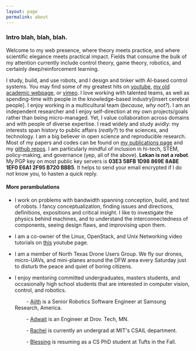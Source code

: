 ```yaml
---
layout: page
permalink: about
---
```


<?php include_once("analyticstracking.php") ?>

### Intro blah, blah, blah.

<!-- #### Tell me what you got -->

Welcome to my web presence, where theory meets practice, and where scientific elegance meets practical impact. Fields that consume the bulk of my attention currently include control theory, game theory, robotics, and certainly deep/reinforcement learning.

I study, build, and use robots, and I design and tinker with AI-based control systems. You may find some of my greatest hits on [youtube](https://www.youtube.com/watch?v=PnW4hJ4n0PY), [my old academic webpage](https://ecs.utdallas.edu/~opo140030/talks.html), or [vimeo](https://vimeo.com/manage/videos). I love working with talented teams, as well as spending-time with people in the knowledge-based industry[insert cerebral people]. I enjoy working in a multicultural team (_because, why not?_). I am an independent researcher and I enjoy self-direction at my own projects/goals rather than being micro-managed. Yet, I value collaboration across domains and with people of diverse expertise. I read widely and study avidly: my interests span history to public affairs (_really?_) to the sciences, and technology.
I am a big believer in open science and reproducible research. Most of my papers and codes can be found on [my publications page](/pubs) and my [github repos](https://github.com/lakehanne). I am particularly mindful of inclusion in hi-tech, STEM, policy-making, and governance (yep, all of the above). **Lekan is not a robot**. My PGP key on most public key servers is **03E3 58FB 1D98 869E 8ABE  1EF0 E6A1 2F95 B720 BBB5**. It helps to send your email encrypted if I do not know you, to hasten a quick reply.  

<!-- I was ~~buttered and bread~~ born and bred in Southern Nigeria. I spent most of my adolescent and adult years in the only logical place in the whole wide world where one can maximize one's 'life-fun-index': [**whispers**][Lagos, Nigeria](https://en.wikipedia.org/wiki/Lagos). I speak and write fluently in the [Yoruba](https://en.wikipedia.org/wiki/Yoruba_language) and English Languages -- languages I have spoken and used throughout my entire life. I once lived in Northern Nigeria, so I do understand some Hausa and teeny bits of Arabic -- though I do admit that most of it has slipped from my understanding. Having lived in Japan, I acquired a basic fluency of ~~Japaneasy~~ Japanese; I am currently working on a wizard-level proficiency. I love to meet people from other cultures and backgrounds -- it strengthens my understanding of the human race. My accent has often been compared to the French one, though I have no idea what that is. I enjoy Afro-Jazz, Japanese-Afro Jazz, and alternative rock music. I recently acquired an electric guitar (at [Ochanomizu](https://en.wikipedia.org/wiki/Ochanomizu)), which I am learning to play. Someday, I do hope to be a street entertainer (_wouldn't that be fun?_). -->

<!-- There are many places I call home including but not limited to the following: Lagos, Tokyo, [City of Sheafs](https://en.wikipedia.org/wiki/Sheffield), Dallas, TX and soon [Shikaakwa](http://www.todayifoundout.com/index.php/2013/07/how-chicago-got-its-name/), IL. -->

<!-- At various times in my time on this planet, I have been a _[Lagosian](https://en.wiktionary.org/wiki/Lagosian) (center of excellence, ilu ebi mi)_, a _[Sheffielder](https://www.urbandictionary.com/define.php?term=Sheffielder) (aka biggest village in Yorkshire and home of my forever friends)_, a _Bostonian (yep, spirit of America!)_, a _Londoner_, and most recently a _[Tokyokko/Edokko](https://web-japan.org/tokyo/know/edokko/edo.html) (aye city that doesn't see the sunset!)_,  and a  _[Dallasite](https://www.dmagazine.com/frontburner/2012/01/are-we-dallasites-or-dallasonians-fort-worthers-or-fort-worthians-etymology-tells-us-who-we-are/) (ew!)_. Starting in Summer 2019, I will be a _Shikaakwan (aka Chicagoan)_.

#### Research, you say?

My work explores better model representation in dynamical systems using state-of-the-art neural network function approximators, for example in adaptive control or model predictive control of complex nonlinear systems. My background is in Physics and Control theory and I spend my PhD research exploring better ways of automating motion alignment correction systems in clinical cancer radiotherapy of malignant cancers of the head and neck region. The novelty of my work includes (i) the design and use of soft robots with morphological computation properties to dynamically adjust patient motion along desired degrees of freedom during cancer radiotherapy treatment; (ii) leveraging Cosserat's beam theory, Luh's algorithm, the forward and backward Euler methods, and screw theory for the kinodynamic planning and execution of trajectories by these soft and semi-rigid continuum robots -->

<!--
#### Research Background

In stereotactic radiosurgery of the head and neck region, patients are typically positioned in a supine manner on a 6-DOF robotic couch for motion alignment correction with respect to an incident radiation. As such, the precision of delivery of radiation dose to target tumor is extremely important. Target miss in dosimetry angle or errors arising from patient positioning have been known to cause eczema, brain complications, and the exposure of organs at risks.
{% include fig.html
max-width="200px" file="/imgs/homepage/igrt_setup.jpg" alt="igrt setup"
float="right"  border="1px dotted black"  margin="0px 0px 15px 20px" align="right"
 %}
To prevent the patient from drifting from pre-calibrated pose on the 6-DOF robotic treatment couch, clinicians fixate metallic rings/frames, or elastic plastic masks on the patient's head and neck region so that involuntary motion by the patient is greatly minimized. But the use of such rings or masks have undesirable effects such as attenuating the radiation beam (thus minimizing incident dose and treatment efficacy), or making the patient uncomfortable.
The majority of such masks employed do not compensate for real-time patient deviation from planned targets. To compensate for such drifts, I proposed a [neuro-adaptive controller][iros-paper] for a network of compliant soft-robot systems to automatically move the patient's head and neck to desired pose based on a learning based finite-state machine.

{% include fig.html
max-width="100px" file="/imgs/homepage/moveit.jpg" alt="igrt setup"
float="right"  border="1px dotted black"  margin="0px 0px 15px 20px" align="right"
 %}

The idea is that by actuating elastomeric polymer enclosures that inflate or deflate based on the amount of air that is sent into them or by the amount of pressure that is exerted on them by a human-body part (such as the head or neck), one can achieve a desired level of pose in frameless or maskless radiotherapy without sacrificing patient comfort or treatment efficacy as existing technologies allow. -->

#### More perambulations

+   I work on problems with bandwidth spanning conception, build, and test of robots. I fancy conceptualization, finding issues and directions, definitions, expositions and critical insight. I like to investigate the physics behind machines, and to understand the interconnectedness of components, seeing design flaws,  and improvising upon them.

<!-- + I regularly peer-review for the following academic conferences and journals:

    &nbsp; &nbsp; &nbsp; &nbsp; - Institute of Physics: Measurement Science and Technology (Journal)

    &nbsp; &nbsp; &nbsp; &nbsp; - International Conference on Robotics and Automation (ICRA)

    &nbsp; &nbsp; &nbsp; &nbsp; - International Conference on Intelligent Robots and Systems (IROS)

    &nbsp; &nbsp; &nbsp; &nbsp; - Neural Computing and Applications (NCAA Journal)

    &nbsp; &nbsp; &nbsp; &nbsp; - International Federation of Automatic Control (IFAC) World Congress

    &nbsp; &nbsp; &nbsp; &nbsp; - American Control Conference (ACC) -->

<!-- + I had my masters degree in Control Systems from Sheffield Uni in the UK.

+ I had my Bachelors in Physics. Specifically, my thesis was on the single fractional parentage coefiicients in the sd-shell nuclei, advised by [Prof. Ademola Amusa](https://www.linkedin.com/in/ademola-amusa-b40812122/). -->

<!-- + In a previous life, I was a manager at Coca-Cola HBC. The thrill of discovery and the joy  of creative achievement led me to embrace the limited earning prospects of an academic life. -->

+ I am a co-owner of the Linux, OpenStack, and Unix Networking video tutorials on [this](https://www.youtube.com/channel/UC-0PMn0rKV_ZOHF-qX6N3fQ/videos) youtube page.

+ I am a member of North Texas Drone Users Group. We fly our drones, micro-UAVs, and mini-planes around the DFW area every Saturday just to disturb the peace and quiet of boring citizens.


+ I enjoy mentoring committed undergraduates, masters students, and occasionally high school students that are interested in computer vision, control, and robotics.

    &nbsp; &nbsp; &nbsp; &nbsp; -   [Ajith](https://www.linkedin.com/in/ajithvenkateswaran) is a Senior Robotics Software Engineer at Samsung Research, America.

    &nbsp; &nbsp; &nbsp; &nbsp; -   [Adwait](https://www.linkedin.com/in/adwaitkulkarni93) is an Engineer at Drov. Tech, MN.

    &nbsp; &nbsp; &nbsp; &nbsp; -   [Rachel](https://github.com/rsthomp) is currently an undergrad at MIT's CSAIL department.

    &nbsp; &nbsp; &nbsp; &nbsp; -   [Blessing]() is resuming as a CS PhD student at Tufts in the Fall.

<!-- + I still consider Sheffield my adopted home. Biggest village in Yorkshire, where I've made some of my biggest mistakes; where I've met some of the best people I could ever hope to know. City of hills. Home of the Yorkshire pudding. Of thee I sing!
#### Name Etymology

People often ask me how to pronounce my name, and its meaning. Here we go:

+ Lekan is the short form of "Olalekan", which literally means "wealth increased by a factor of one" in [Yoruba](https://en.wikipedia.org/wiki/Yoruba_language), a (Benin-Congo) language of the [Yoruba people](https://en.wikipedia.org/wiki/Yoruba_people) of West Africa.

+ Lekan is pronounced "Lay-con", or "Lay-kañ", where "añ" is akin to the intonation of "ION" in say, "captION".  

+ My last name is rather a little long-winding to roll on the tongue. But let me deconstruct its meaning first. From what I understand, my paternal ancestors
migrated from the Delta area of Nigeria (Warri, specifically) to Yorubaland many generations ago. They fully assimilated into the local Yoruba culture, and became part [Ifá](https://en.wikipedia.org/wiki/If%C3%A1) divinators, and part [Ogun](https://en.wikipedia.org/wiki/Ogun)  worshippers to boot (it is rather amusing that I chose the Engineering profession given that Ogun is generally worshipped by blacksmiths and technologists); "molu" is a compressed form of "mu olu", often abbreviated as "m'olu" or "molu" in contemporary Yoruba; it means "to take victory" or something of that facsimile. If you're catching my drift already, you'll see where this is going: Ogunmolu means "the god of iron prevailed". It's altogether pronounced as "O-goon-moe-loo". There you go.


+   When I am not busy, I am probably on [quora](https://www.quora.com/profile/Lekan-4), the [ros answers forum](http://answers.ros.org) or the [pytorch forum](http://discuss.pytorch.org) answering and posting questions.

+   Among the places I call home include Lagos, Nigeria; Sheffield, United Kingdom; Boston, MA; and of course Tokyo, Japan.
[iros-paper]: https://arxiv.org/abs/1703.03821v3

-->
